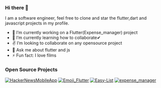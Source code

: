 ### Hi there 👋

I am a software engineer, feel free to clone and star the flutter,dart and javascript projects in my profile.  

- 🔭 I’m currently working on a Flutter(Expense_manager) project
- 🌱 I’m currently learning how to collaborate✔
- ✌ I’m looking to collaborate on any opensource project
- 💬 Ask me about flutter and js
- ⚡ Fun fact: I love films


### Open Source Projects

[![HackerNewsMobileApp](https://github-readme-stats.vercel.app/api/pin/?username=petermusembi69&repo=HackerNewsMobileApp)](https://github.com/petermusembi69/HackerNewsMobileApp)
[![Emoji_Flutter](https://github-readme-stats.vercel.app/api/pin/?username=petermusembi69&repo=Emoji_Flutter)](https://github.com/petermusembi69/Emoji_Flutter)
[![Easy-List](https://github-readme-stats.vercel.app/api/pin/?username=petermusembi69&repo=Easy-List)](https://github.com/petermusembi69/Easy-List)
[![expense_manager](https://github-readme-stats.vercel.app/api/pin/?username=petermusembi69&repo=expense_manager)](https://github.com/petermusembi69/expense_manager)




<!--
### Github Stats

[![Peter Musembi's Github Stats](https://github-readme-stats.vercel.app/api?username=petermusembi69&count_private=true&theme=default&show_icons=true)](https://github.com/petermusembi69)

-->

